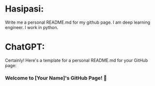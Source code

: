 # Hasipasi:
  Write me a personal README.md for my github page. 
  I am deep learning engineer. 
  I work in python.

# ChatGPT:
  Certainly! Here's a template for a personal README.md for your GitHub page:
  
  ### Welcome to [Your Name]'s GitHub Page! 👋

